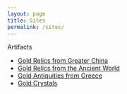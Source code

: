 ```yaml
---
layout: page
title: Sites
permalink: /sites/
---
```


Artifacts

- [Gold Relics from Greater China](https://sites.google.com/jordanbell.info/gold-relics-china/home)
- [Gold Relics from the Ancient World](https://sites.google.com/jordanbell.info/gold-relics/home)
- [Gold Antiquities from Greece](https://sites.google.com/jordanbell.info/gold-relics-greece/home)
- [Gold Crystals](https://sites.google.com/jordanbell.info/gold-crystals/home)
